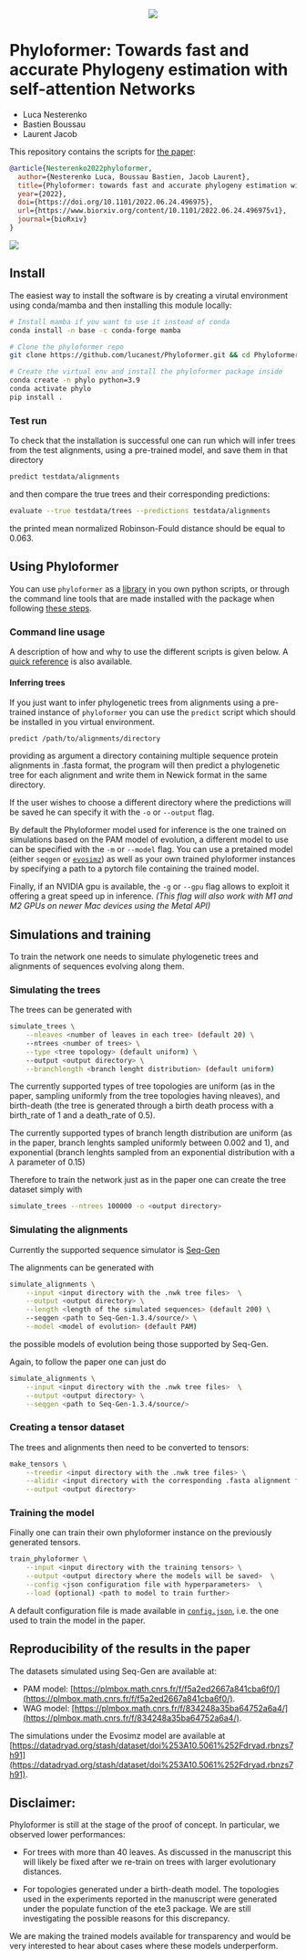 <p align="center">
  <img src="https://github.com/lucanest/Phyloformer/blob/main/figures/phyloformer_color.png?raw=true">
</p>

# Phyloformer: Towards fast and accurate Phylogeny estimation with self-attention Networks

- Luca Nesterenko
- Bastien Boussau
- Laurent Jacob

This repository contains the scripts for [the paper](https://www.biorxiv.org/content/10.1101/2022.06.24.496975v1):

```bibtex
@article{Nesterenko2022phyloformer,
  author={Nesterenko Luca, Boussau Bastien, Jacob Laurent},
  title={Phyloformer: towards fast and accurate phylogeny estimation with self-attention networks},
  year={2022},
  doi={https://doi.org/10.1101/2022.06.24.496975},
  url={https://www.biorxiv.org/content/10.1101/2022.06.24.496975v1},
  journal={bioRxiv}
}
```

![](https://github.com/lucanest/Phyloformer/blob/main/figures/sketch.png?raw=true)

## Install

The easiest way to install the software is by creating a virutal environment using conda/mamba and then installing this module locally:

```bash
# Install mamba if you want to use it instead of conda
conda install -n base -c conda-forge mamba

# Clone the phyloformer repo
git clone https://github.com/lucanest/Phyloformer.git && cd Phyloformer

# Create the virtual env and install the phyloformer package inside
conda create -n phylo python=3.9
conda activate phylo
pip install .
```

### Test run

To check that the installation is successful one can run which will infer trees from the test alignments, using a pre-trained model, and save them in that directory

```bash
predict testdata/alignments
```

and then compare the true trees and their corresponding predictions:

```bash
evaluate --true testdata/trees --predictions testdata/alignments
```

the printed mean normalized Robinson-Fould distance should be equal to 0.063.

## Using Phyloformer

You can use `phyloformer` as a [library]() in you own python scripts, or through the command line tools that are made installed with the package when following [these steps](#install).

### Command line usage

A description of how and why to use the different scripts is given below. A [quick reference](./cli_reference.md) is also available.

#### Inferring trees

If you just want to infer phylogenetic trees from alignments using a pre-trained instance of `phyloformer` you can use the `predict` script which should be installed in you virtual environment.

```
predict /path/to/alignments/directory
```

providing as argument a directory containing multiple sequence protein alignments in .fasta format,
the program will then predict a phylogenetic tree for each alignment and write them in Newick format in the same directory.

If the user wishes to choose a different directory where the predictions will be saved he can specify it with the `-o` or `--output` flag.

By default the Phyloformer model used for inference is the one trained on simulations based on the PAM model of evolution, a different model to use can be specified with the `-m` or `--model` flag.
You can use a pretained model (either `seqgen` or [`evosimz`](https://gitlab.com/ztzou/phydl/-/tree/master/evosimz))  as well as your own trained phyloformer instances by specifying a path to a pytorch file containing the trained model. 

Finally, if an NVIDIA gpu is available, the `-g` or `--gpu` flag allows to exploit it offering a great speed up in inference. _(This flag will also work with M1 and M2 GPUs on newer Mac devices using the Metal API)_

## Simulations and training

To train the network one needs to simulate phylogenetic trees and alignments of sequences evolving along them.

### Simulating the trees

The trees can be generated with

```bash
simulate_trees \
    --nleaves <number of leaves in each tree> (default 20) \
    --ntrees <number of trees> \
    --type <tree topology> (default uniform) \
    --output <output directory> \
    --branchlength <branch lenght distribution> (default uniform)
```

The currently supported types of tree topologies are uniform (as in the paper, sampling uniformly from the tree topologies having nleaves), and birth-death (the tree is generated through a birth death process with a birth_rate of 1 and a death_rate of 0.5).

The currently supported types of branch length distribution are uniform (as in the paper, branch lenghts sampled uniformly between 0.002 and 1), and
exponential (branch lenghts sampled from an exponential distribution with a $\lambda$ parameter of 0.15)

Therefore to train the network just as in the paper one can create the tree dataset simply with

```bash
simulate_trees --ntrees 100000 -o <output directory>
```

### Simulating the alignments

Currently the supported sequence simulator is [Seq-Gen](http://tree.bio.ed.ac.uk/software/seqgen/)

The alignments can be generated with

```bash
simulate_alignments \
    --input <input directory with the .nwk tree files>  \
    --output <output directory> \
    --length <length of the simulated sequences> (default 200) \
    --seqgen <path to Seq-Gen-1.3.4/source/> \
    --model <model of evolution> (default PAM)
```

the possible models of evolution being those supported by Seq-Gen.

Again, to follow the paper one can just do

```bash
simulate_alignments \
    --input <input directory with the .nwk tree files>  \
    --output <output directory> \
    --seqgen <path to Seq-Gen-1.3.4/source/>
```

### Creating a tensor dataset
The trees and alignments then need to be converted to tensors:

```bash
make_tensors \
    --treedir <input directory with the .nwk tree files> \
    --alidir <input directory with the corresponding .fasta alignment files>  \
    --output <output directory>
```

### Training the model
Finally one can train their own phyloformer instance on the previously generated tensors. 

```bash
train_phyloformer \
    --input <input directory with the training tensors> \
    --output <output directory where the models will be saved>  \
    --config <json configuration file with hyperparameters>  \
    --load (optional) <path to model to train further>
```

A default configuration file is made available in [`config.json`](./config.json), i.e. the one used to train the model in the paper.

## Reproducibility of the results in the paper

The datasets simulated using Seq-Gen are available at:

- PAM model: [https://plmbox.math.cnrs.fr/f/f5a2ed2667a841cba6f0/](https://plmbox.math.cnrs.fr/f/f5a2ed2667a841cba6f0/).
- WAG model: [https://plmbox.math.cnrs.fr/f/834248a35ba64752a6a4/](https://plmbox.math.cnrs.fr/f/834248a35ba64752a6a4/).

The simulations under the Evosimz model are available at [https://datadryad.org/stash/dataset/doi%253A10.5061%252Fdryad.rbnzs7h91](https://datadryad.org/stash/dataset/doi%253A10.5061%252Fdryad.rbnzs7h91).

## Disclaimer:

Phyloformer is still at the stage of the proof of concept. In
particular, we observed lower performances:

- For trees with more than 40 leaves. As discussed in the manuscript
  this will likely be fixed after we re-train on trees with larger
  evolutionary distances.

- For topologies generated under a birth-death model. The topologies
  used in the experiments reported in the manuscript were generated
  under the populate function of the ete3 package. We are still
  investigating the possible reasons for this discrepancy.

We are making the trained models available for transparency and would
be very interested to hear about cases where these models
underperform.

